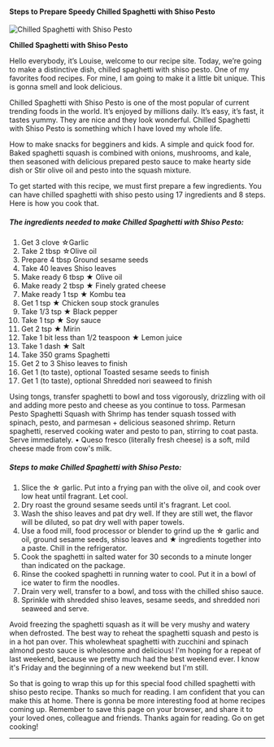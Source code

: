             

#### Steps to Prepare Speedy Chilled Spaghetti with Shiso Pesto

![Chilled Spaghetti with Shiso Pesto](https://img-global.cpcdn.com/recipes/6494143820857344/751x532cq70/chilled-spaghetti-with-shiso-pesto-recipe-main-photo.jpg)

**Chilled Spaghetti with Shiso Pesto**

Hello everybody, it’s Louise, welcome to our recipe site. Today, we’re going to make a distinctive dish, chilled spaghetti with shiso pesto. One of my favorites food recipes. For mine, I am going to make it a little bit unique. This is gonna smell and look delicious.

Chilled Spaghetti with Shiso Pesto is one of the most popular of current trending foods in the world. It’s enjoyed by millions daily. It’s easy, it’s fast, it tastes yummy. They are nice and they look wonderful. Chilled Spaghetti with Shiso Pesto is something which I have loved my whole life.

How to make snacks for begginers and kids. A simple and quick food for. Baked spaghetti squash is combined with onions, mushrooms, and kale, then seasoned with delicious prepared pesto sauce to make hearty side dish or Stir olive oil and pesto into the squash mixture.

To get started with this recipe, we must first prepare a few ingredients. You can have chilled spaghetti with shiso pesto using 17 ingredients and 8 steps. Here is how you cook that.

##### The ingredients needed to make Chilled Spaghetti with Shiso Pesto:

1.  Get 3 clove ☆Garlic
2.  Take 2 tbsp ☆Olive oil
3.  Prepare 4 tbsp Ground sesame seeds
4.  Take 40 leaves Shiso leaves
5.  Make ready 6 tbsp ★ Olive oil
6.  Make ready 2 tbsp ★ Finely grated cheese
7.  Make ready 1 tsp ★ Kombu tea
8.  Get 1 tsp ★ Chicken soup stock granules
9.  Take 1/3 tsp ★ Black pepper
10.  Take 1 tsp ★ Soy sauce
11.  Get 2 tsp ★ Mirin
12.  Take 1 bit less than 1/2 teaspoon ★ Lemon juice
13.  Take 1 dash ★ Salt
14.  Take 350 grams Spaghetti
15.  Get 2 to 3 Shiso leaves to finish
16.  Get 1 (to taste), optional Toasted sesame seeds to finish
17.  Get 1 (to taste), optional Shredded nori seaweed to finish

Using tongs, transfer spaghetti to bowl and toss vigorously, drizzling with oil and adding more pesto and cheese as you continue to toss. Parmesan Pesto Spaghetti Squash with Shrimp has tender squash tossed with spinach, pesto, and parmesan + delicious seasoned shrimp. Return spaghetti, reserved cooking water and pesto to pan, stirring to coat pasta. Serve immediately. • Queso fresco (literally fresh cheese) is a soft, mild cheese made from cow's milk.

##### Steps to make Chilled Spaghetti with Shiso Pesto:

1.  Slice the ☆ garlic. Put into a frying pan with the olive oil, and cook over low heat until fragrant. Let cool.
2.  Dry roast the ground sesame seeds until it's fragrant. Let cool.
3.  Wash the shiso leaves and pat dry well. If they are still wet, the flavor will be diluted, so pat dry well with paper towels.
4.  Use a food mill, food processor or blender to grind up the ☆ garlic and oil, ground sesame seeds, shiso leaves and ★ ingredients together into a paste. Chill in the refrigerator.
5.  Cook the spaghetti in salted water for 30 seconds to a minute longer than indicated on the package.
6.  Rinse the cooked spaghetti in running water to cool. Put it in a bowl of ice water to firm the noodles.
7.  Drain very well, transfer to a bowl, and toss with the chilled shiso sauce.
8.  Sprinkle with shredded shiso leaves, sesame seeds, and shredded nori seaweed and serve.

Avoid freezing the spaghetti squash as it will be very mushy and watery when defrosted. The best way to reheat the spaghetti squash and pesto is in a hot pan over. This wholewheat spaghetti with zucchini and spinach almond pesto sauce is wholesome and delicious! I'm hoping for a repeat of last weekend, because we pretty much had the best weekend ever. I know it's Friday and the beginning of a new weekend but I'm still.

So that is going to wrap this up for this special food chilled spaghetti with shiso pesto recipe. Thanks so much for reading. I am confident that you can make this at home. There is gonna be more interesting food at home recipes coming up. Remember to save this page on your browser, and share it to your loved ones, colleague and friends. Thanks again for reading. Go on get cooking!

* * *